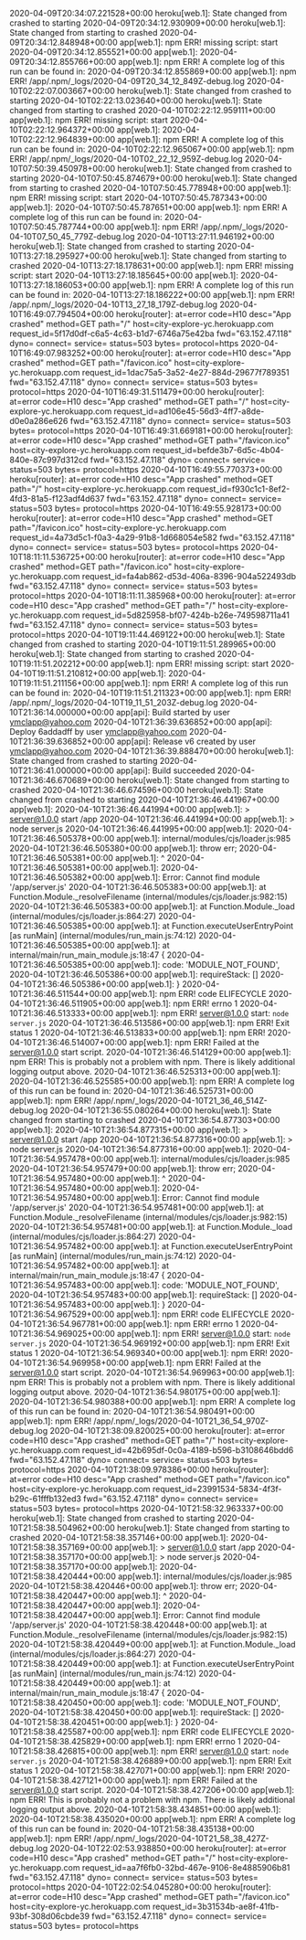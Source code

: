 2020-04-09T20:34:07.221528+00:00 heroku[web.1]: State changed from crashed to starting
2020-04-09T20:34:12.930909+00:00 heroku[web.1]: State changed from starting to crashed
2020-04-09T20:34:12.848948+00:00 app[web.1]: npm ERR! missing script: start
2020-04-09T20:34:12.855521+00:00 app[web.1]:
2020-04-09T20:34:12.855766+00:00 app[web.1]: npm ERR! A complete log of this run can be found in:
2020-04-09T20:34:12.855869+00:00 app[web.1]: npm ERR!     /app/.npm/_logs/2020-04-09T20_34_12_849Z-debug.log
2020-04-10T02:22:07.003667+00:00 heroku[web.1]: State changed from crashed to starting
2020-04-10T02:22:13.023640+00:00 heroku[web.1]: State changed from starting to crashed
2020-04-10T02:22:12.959111+00:00 app[web.1]: npm ERR! missing script: start
2020-04-10T02:22:12.964372+00:00 app[web.1]:
2020-04-10T02:22:12.964839+00:00 app[web.1]: npm ERR! A complete log of this run can be found in:
2020-04-10T02:22:12.965067+00:00 app[web.1]: npm ERR!     /app/.npm/_logs/2020-04-10T02_22_12_959Z-debug.log
2020-04-10T07:50:39.450978+00:00 heroku[web.1]: State changed from crashed to starting
2020-04-10T07:50:45.874679+00:00 heroku[web.1]: State changed from starting to crashed
2020-04-10T07:50:45.778948+00:00 app[web.1]: npm ERR! missing script: start
2020-04-10T07:50:45.787343+00:00 app[web.1]: 
2020-04-10T07:50:45.787651+00:00 app[web.1]: npm ERR! A complete log of this run can be found in:
2020-04-10T07:50:45.787744+00:00 app[web.1]: npm ERR!     /app/.npm/_logs/2020-04-10T07_50_45_779Z-debug.log
2020-04-10T13:27:11.946192+00:00 heroku[web.1]: State changed from crashed to starting
2020-04-10T13:27:18.295927+00:00 heroku[web.1]: State changed from starting to crashed
2020-04-10T13:27:18.178631+00:00 app[web.1]: npm ERR! missing script: start
2020-04-10T13:27:18.185645+00:00 app[web.1]:
2020-04-10T13:27:18.186053+00:00 app[web.1]: npm ERR! A complete log of this run can be found in:
2020-04-10T13:27:18.186222+00:00 app[web.1]: npm ERR!     /app/.npm/_logs/2020-04-10T13_27_18_179Z-debug.log
2020-04-10T16:49:07.794504+00:00 heroku[router]: at=error code=H10 desc="App crashed" method=GET path="/" host=city-explore-yc.herokuapp.com request_id=5f17d0df-c6a5-4c63-b1d7-6746a75e42ba fwd="63.152.47.118" dyno= connect= service= status=503 bytes= protocol=https
2020-04-10T16:49:07.983252+00:00 heroku[router]: at=error code=H10 desc="App crashed" method=GET path="/favicon.ico" host=city-explore-yc.herokuapp.com request_id=1dac75a5-3a52-4e27-884d-29677f789351 fwd="63.152.47.118" dyno= connect= service= status=503 bytes= protocol=https
2020-04-10T16:49:31.511479+00:00 heroku[router]: at=error code=H10 desc="App crashed" method=GET path="/" host=city-explore-yc.herokuapp.com request_id=ad106e45-56d3-4ff7-a8de-d0e0a286e626 fwd="63.152.47.118" dyno= connect= service= status=503 bytes= protocol=https
2020-04-10T16:49:31.669181+00:00 heroku[router]: at=error code=H10 desc="App crashed" method=GET path="/favicon.ico" host=city-explore-yc.herokuapp.com request_id=befde3b7-6d5c-4b04-840e-87c997d312cd fwd="63.152.47.118" dyno= connect= service= status=503 bytes= protocol=https
2020-04-10T16:49:55.770373+00:00 heroku[router]: at=error code=H10 desc="App crashed" method=GET path="/" host=city-explore-yc.herokuapp.com request_id=f930c1c1-8ef2-4fd3-81a5-f123adf4d637 fwd="63.152.47.118" dyno= connect= service= status=503 bytes= protocol=https
2020-04-10T16:49:55.928173+00:00 heroku[router]: at=error code=H10 desc="App crashed" method=GET path="/favicon.ico" host=city-explore-yc.herokuapp.com request_id=4a73d5c1-f0a3-4a29-91b8-1d668054e582 fwd="63.152.47.118" dyno= connect= service= status=503 bytes= protocol=https
2020-04-10T18:11:11.536725+00:00 heroku[router]: at=error code=H10 desc="App crashed" method=GET path="/favicon.ico" host=city-explore-yc.herokuapp.com request_id=fa4ab862-d53d-406a-8396-904a522493db fwd="63.152.47.118" dyno= connect= service= status=503 bytes= protocol=https
2020-04-10T18:11:11.385968+00:00 heroku[router]: at=error code=H10 desc="App crashed" method=GET path="/" host=city-explore-yc.herokuapp.com request_id=5d825958-bf07-424b-b26e-749598711a41 fwd="63.152.47.118" dyno= connect= service= status=503 bytes= protocol=https
2020-04-10T19:11:44.469122+00:00 heroku[web.1]: State changed from crashed to starting
2020-04-10T19:11:51.289965+00:00 heroku[web.1]: State changed from starting to crashed
2020-04-10T19:11:51.202212+00:00 app[web.1]: npm ERR! missing script: start
2020-04-10T19:11:51.210812+00:00 app[web.1]:
2020-04-10T19:11:51.211156+00:00 app[web.1]: npm ERR! A complete log of this run can be found in:
2020-04-10T19:11:51.211323+00:00 app[web.1]: npm ERR!     /app/.npm/_logs/2020-04-10T19_11_51_203Z-debug.log
2020-04-10T21:36:14.000000+00:00 app[api]: Build started by user ymclapp@yahoo.com
2020-04-10T21:36:39.636852+00:00 app[api]: Deploy 6addadff by user ymclapp@yahoo.com
2020-04-10T21:36:39.636852+00:00 app[api]: Release v6 created by user ymclapp@yahoo.com
2020-04-10T21:36:39.888470+00:00 heroku[web.1]: State changed from crashed to starting
2020-04-10T21:36:41.000000+00:00 app[api]: Build succeeded
2020-04-10T21:36:46.670689+00:00 heroku[web.1]: State changed from starting to crashed
2020-04-10T21:36:46.674596+00:00 heroku[web.1]: State changed from crashed to starting
2020-04-10T21:36:46.441967+00:00 app[web.1]: 
2020-04-10T21:36:46.441994+00:00 app[web.1]: > server@1.0.0 start /app
2020-04-10T21:36:46.441994+00:00 app[web.1]: > node server.js
2020-04-10T21:36:46.441995+00:00 app[web.1]:
2020-04-10T21:36:46.505378+00:00 app[web.1]: internal/modules/cjs/loader.js:985
2020-04-10T21:36:46.505380+00:00 app[web.1]: throw err;
2020-04-10T21:36:46.505381+00:00 app[web.1]: ^
2020-04-10T21:36:46.505381+00:00 app[web.1]:
2020-04-10T21:36:46.505382+00:00 app[web.1]: Error: Cannot find module '/app/server.js'
2020-04-10T21:36:46.505383+00:00 app[web.1]: at Function.Module._resolveFilename (internal/modules/cjs/loader.js:982:15)
2020-04-10T21:36:46.505383+00:00 app[web.1]: at Function.Module._load (internal/modules/cjs/loader.js:864:27)
2020-04-10T21:36:46.505385+00:00 app[web.1]: at Function.executeUserEntryPoint [as runMain] (internal/modules/run_main.js:74:12)
2020-04-10T21:36:46.505385+00:00 app[web.1]: at internal/main/run_main_module.js:18:47 {
2020-04-10T21:36:46.505385+00:00 app[web.1]: code: 'MODULE_NOT_FOUND',
2020-04-10T21:36:46.505386+00:00 app[web.1]: requireStack: []
2020-04-10T21:36:46.505386+00:00 app[web.1]: }
2020-04-10T21:36:46.511544+00:00 app[web.1]: npm ERR! code ELIFECYCLE
2020-04-10T21:36:46.511905+00:00 app[web.1]: npm ERR! errno 1
2020-04-10T21:36:46.513333+00:00 app[web.1]: npm ERR! server@1.0.0 start: `node server.js`
2020-04-10T21:36:46.513586+00:00 app[web.1]: npm ERR! Exit status 1
2020-04-10T21:36:46.513833+00:00 app[web.1]: npm ERR!
2020-04-10T21:36:46.514007+00:00 app[web.1]: npm ERR! Failed at the server@1.0.0 start script.
2020-04-10T21:36:46.514129+00:00 app[web.1]: npm ERR! This is probably not a problem with npm. There is likely additional logging output above.
2020-04-10T21:36:46.525313+00:00 app[web.1]: 
2020-04-10T21:36:46.525585+00:00 app[web.1]: npm ERR! A complete log of this run can be found in:
2020-04-10T21:36:46.525731+00:00 app[web.1]: npm ERR!     /app/.npm/_logs/2020-04-10T21_36_46_514Z-debug.log
2020-04-10T21:36:55.080264+00:00 heroku[web.1]: State changed from starting to crashed
2020-04-10T21:36:54.877303+00:00 app[web.1]: 
2020-04-10T21:36:54.877315+00:00 app[web.1]: > server@1.0.0 start /app
2020-04-10T21:36:54.877316+00:00 app[web.1]: > node server.js
2020-04-10T21:36:54.877316+00:00 app[web.1]:
2020-04-10T21:36:54.957478+00:00 app[web.1]: internal/modules/cjs/loader.js:985
2020-04-10T21:36:54.957479+00:00 app[web.1]: throw err;
2020-04-10T21:36:54.957480+00:00 app[web.1]: ^
2020-04-10T21:36:54.957480+00:00 app[web.1]:
2020-04-10T21:36:54.957480+00:00 app[web.1]: Error: Cannot find module '/app/server.js'
2020-04-10T21:36:54.957481+00:00 app[web.1]: at Function.Module._resolveFilename (internal/modules/cjs/loader.js:982:15)
2020-04-10T21:36:54.957481+00:00 app[web.1]: at Function.Module._load (internal/modules/cjs/loader.js:864:27)
2020-04-10T21:36:54.957482+00:00 app[web.1]: at Function.executeUserEntryPoint [as runMain] (internal/modules/run_main.js:74:12)
2020-04-10T21:36:54.957482+00:00 app[web.1]: at internal/main/run_main_module.js:18:47 {
2020-04-10T21:36:54.957483+00:00 app[web.1]: code: 'MODULE_NOT_FOUND',
2020-04-10T21:36:54.957483+00:00 app[web.1]: requireStack: []
2020-04-10T21:36:54.957483+00:00 app[web.1]: }
2020-04-10T21:36:54.967529+00:00 app[web.1]: npm ERR! code ELIFECYCLE
2020-04-10T21:36:54.967781+00:00 app[web.1]: npm ERR! errno 1
2020-04-10T21:36:54.969025+00:00 app[web.1]: npm ERR! server@1.0.0 start: `node server.js`
2020-04-10T21:36:54.969192+00:00 app[web.1]: npm ERR! Exit status 1
2020-04-10T21:36:54.969340+00:00 app[web.1]: npm ERR!
2020-04-10T21:36:54.969958+00:00 app[web.1]: npm ERR! Failed at the server@1.0.0 start script.
2020-04-10T21:36:54.969963+00:00 app[web.1]: npm ERR! This is probably not a problem with npm. There is likely additional logging output above.
2020-04-10T21:36:54.980175+00:00 app[web.1]: 
2020-04-10T21:36:54.980388+00:00 app[web.1]: npm ERR! A complete log of this run can be found in:
2020-04-10T21:36:54.980491+00:00 app[web.1]: npm ERR!     /app/.npm/_logs/2020-04-10T21_36_54_970Z-debug.log
2020-04-10T21:38:09.820025+00:00 heroku[router]: at=error code=H10 desc="App crashed" method=GET path="/" host=city-explore-yc.herokuapp.com request_id=42b695df-0c0a-4189-b596-b3108646bdd6 fwd="63.152.47.118" dyno= connect= service= status=503 bytes= protocol=https
2020-04-10T21:38:09.978386+00:00 heroku[router]: at=error code=H10 desc="App crashed" method=GET path="/favicon.ico" host=city-explore-yc.herokuapp.com request_id=23991534-5834-4f3f-b29c-61fffb132ed3 fwd="63.152.47.118" dyno= connect= service= status=503 bytes= protocol=https
2020-04-10T21:58:32.963337+00:00 heroku[web.1]: State changed from crashed to starting
2020-04-10T21:58:38.504962+00:00 heroku[web.1]: State changed from starting to crashed
2020-04-10T21:58:38.357146+00:00 app[web.1]: 
2020-04-10T21:58:38.357169+00:00 app[web.1]: > server@1.0.0 start /app
2020-04-10T21:58:38.357170+00:00 app[web.1]: > node server.js
2020-04-10T21:58:38.357170+00:00 app[web.1]:
2020-04-10T21:58:38.420444+00:00 app[web.1]: internal/modules/cjs/loader.js:985
2020-04-10T21:58:38.420446+00:00 app[web.1]: throw err;
2020-04-10T21:58:38.420447+00:00 app[web.1]: ^
2020-04-10T21:58:38.420447+00:00 app[web.1]:
2020-04-10T21:58:38.420447+00:00 app[web.1]: Error: Cannot find module '/app/server.js'
2020-04-10T21:58:38.420448+00:00 app[web.1]: at Function.Module._resolveFilename (internal/modules/cjs/loader.js:982:15)
2020-04-10T21:58:38.420449+00:00 app[web.1]: at Function.Module._load (internal/modules/cjs/loader.js:864:27)
2020-04-10T21:58:38.420449+00:00 app[web.1]: at Function.executeUserEntryPoint [as runMain] (internal/modules/run_main.js:74:12)
2020-04-10T21:58:38.420449+00:00 app[web.1]: at internal/main/run_main_module.js:18:47 {
2020-04-10T21:58:38.420450+00:00 app[web.1]: code: 'MODULE_NOT_FOUND',
2020-04-10T21:58:38.420450+00:00 app[web.1]: requireStack: []
2020-04-10T21:58:38.420451+00:00 app[web.1]: }
2020-04-10T21:58:38.425587+00:00 app[web.1]: npm ERR! code ELIFECYCLE
2020-04-10T21:58:38.425829+00:00 app[web.1]: npm ERR! errno 1
2020-04-10T21:58:38.426815+00:00 app[web.1]: npm ERR! server@1.0.0 start: `node server.js`
2020-04-10T21:58:38.426889+00:00 app[web.1]: npm ERR! Exit status 1
2020-04-10T21:58:38.427071+00:00 app[web.1]: npm ERR!
2020-04-10T21:58:38.427121+00:00 app[web.1]: npm ERR! Failed at the server@1.0.0 start script.
2020-04-10T21:58:38.427206+00:00 app[web.1]: npm ERR! This is probably not a problem with npm. There is likely additional logging output above.
2020-04-10T21:58:38.434851+00:00 app[web.1]:
2020-04-10T21:58:38.435020+00:00 app[web.1]: npm ERR! A complete log of this run can be found in:
2020-04-10T21:58:38.435138+00:00 app[web.1]: npm ERR!     /app/.npm/_logs/2020-04-10T21_58_38_427Z-debug.log
2020-04-10T22:02:53.938850+00:00 heroku[router]: at=error code=H10 desc="App crashed" method=GET path="/" host=city-explore-yc.herokuapp.com request_id=aa7f6fb0-32bd-467e-9106-8e4885906b81 fwd="63.152.47.118" dyno= connect= service= status=503 bytes= protocol=https
2020-04-10T22:02:54.045280+00:00 heroku[router]: at=error code=H10 desc="App crashed" method=GET path="/favicon.ico" host=city-explore-yc.herokuapp.com request_id=3b31534b-ae8f-41fb-93bf-308d06cbde39 fwd="63.152.47.118" dyno= connect= service= status=503 bytes= protocol=https
